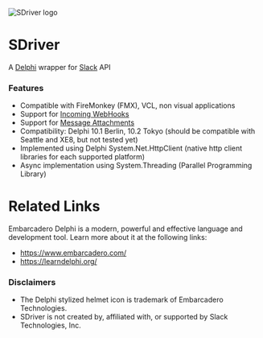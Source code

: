 ![SDriver logo](https://www.andreamagni.eu/images/SDriver.png)
# SDriver
A [Delphi](https://www.embarcadero.com/products/delphi) wrapper for [Slack](https://slack.com/) API

### Features
* Compatible with FireMonkey (FMX), VCL, non visual applications
* Support for [Incoming WebHooks](https://api.slack.com/incoming-webhooks)
* Support for [Message Attachments](https://api.slack.com/docs/message-attachments)
* Compatibility: Delphi 10.1 Berlin, 10.2 Tokyo (should be compatible with Seattle and XE8, but not tested yet)
* Implemented using Delphi System.Net.HttpClient (native http client libraries for each supported platform)
* Async implementation using System.Threading (Parallel Programming Library)

# Related Links
Embarcadero Delphi is a modern, powerful and effective language and development tool. Learn more about it at the following links:
 * https://www.embarcadero.com/
 * https://learndelphi.org/

### Disclaimers
* The Delphi stylized helmet icon is trademark of Embarcadero Technologies.
* SDriver is not created by, affiliated with, or supported by Slack Technologies, Inc.

